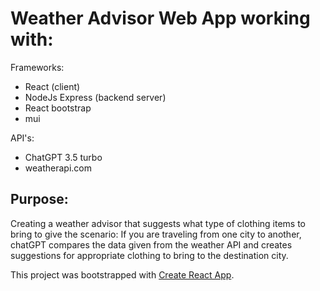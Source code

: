 # Weather Advisor Web App working with:
Frameworks:
- React (client)
- NodeJs Express (backend server)
- React bootstrap
- mui


API's:
- ChatGPT 3.5 turbo
- weatherapi.com

## Purpose:

Creating a weather advisor that suggests what type of clothing items to bring to give the scenario:
If you are traveling from one city to another, chatGPT compares the data given from the weather API and creates suggestions for appropriate clothing to bring to the destination city. 


This project was bootstrapped with [Create React App](https://github.com/facebook/create-react-app).


